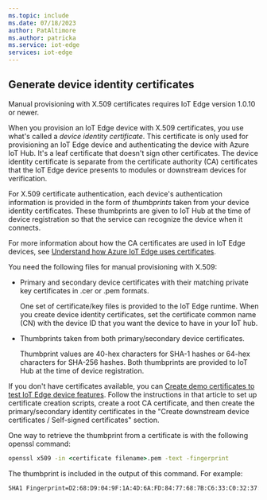 ```yaml
---
ms.topic: include
ms.date: 07/18/2023
author: PatAltimore
ms.author: patricka
ms.service: iot-edge
services: iot-edge
---
```


## Generate device identity certificates

Manual provisioning with X.509 certificates requires IoT Edge version 1.0.10 or newer.

When you provision an IoT Edge device with X.509 certificates, you use what's called a *device identity certificate*. This certificate is only used for provisioning an IoT Edge device and authenticating the device with Azure IoT Hub. It's a leaf certificate that doesn't sign other certificates. The device identity certificate is separate from the certificate authority (CA) certificates that the IoT Edge device presents to modules or downstream devices for verification.

For X.509 certificate authentication, each device's authentication information is provided in the form of *thumbprints* taken from your device identity certificates. These thumbprints are given to IoT Hub at the time of device registration so that the service can recognize the device when it connects.

For more information about how the CA certificates are used in IoT Edge devices, see [Understand how Azure IoT Edge uses certificates](../iot-edge-certs.md).

You need the following files for manual provisioning with X.509:

* Primary and secondary device certificates with their matching private key certificates in .cer or .pem formats.

  One set of certificate/key files is provided to the IoT Edge runtime. When you create device identity certificates, set the certificate common name (CN) with the device ID that you want the device to have in your IoT hub.

* Thumbprints taken from both primary/secondary device certificates.

  Thumbprint values are 40-hex characters for SHA-1 hashes or 64-hex characters for SHA-256 hashes. Both thumbprints are provided to IoT Hub at the time of device registration.

If you don't have certificates available, you can [Create demo certificates to test IoT Edge device features](../how-to-create-test-certificates.md). Follow the instructions in that article to set up certificate creation scripts, create a root CA certificate, and then create the primary/secondary identity certificates in the "Create downstream device certificates / Self-signed certificates" section.

One way to retrieve the thumbprint from a certificate is with the following openssl command:

```cmd
openssl x509 -in <certificate filename>.pem -text -fingerprint
```

The thumbprint is included in the output of this command. For example:

```cmd
SHA1 Fingerprint=D2:68:D9:04:9F:1A:4D:6A:FD:84:77:68:7B:C6:33:C0:32:37:51:12
```

